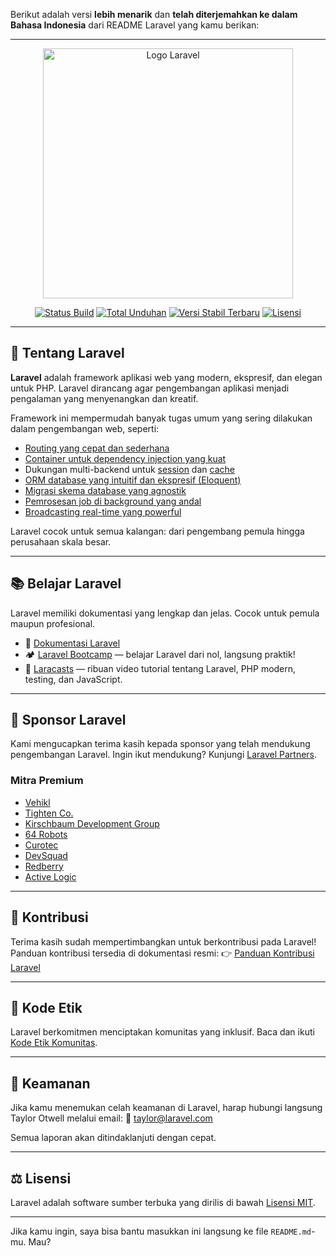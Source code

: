 Berikut adalah versi **lebih menarik** dan **telah diterjemahkan ke dalam Bahasa Indonesia** dari README Laravel yang kamu berikan:

---

<p align="center">
  <a href="https://laravel.com" target="_blank">
    <img src="https://raw.githubusercontent.com/laravel/art/master/logo-lockup/5%20SVG/2%20CMYK/1%20Full%20Color/laravel-logolockup-cmyk-red.svg" width="400" alt="Logo Laravel">
  </a>
</p>

<p align="center">
  <a href="https://github.com/laravel/framework/actions"><img src="https://github.com/laravel/framework/workflows/tests/badge.svg" alt="Status Build"></a>
  <a href="https://packagist.org/packages/laravel/framework"><img src="https://img.shields.io/packagist/dt/laravel/framework" alt="Total Unduhan"></a>
  <a href="https://packagist.org/packages/laravel/framework"><img src="https://img.shields.io/packagist/v/laravel/framework" alt="Versi Stabil Terbaru"></a>
  <a href="https://packagist.org/packages/laravel/framework"><img src="https://img.shields.io/packagist/l/laravel/framework" alt="Lisensi"></a>
</p>

---

## 🚀 Tentang Laravel

**Laravel** adalah framework aplikasi web yang modern, ekspresif, dan elegan untuk PHP. Laravel dirancang agar pengembangan aplikasi menjadi pengalaman yang menyenangkan dan kreatif.

Framework ini mempermudah banyak tugas umum yang sering dilakukan dalam pengembangan web, seperti:

* [Routing yang cepat dan sederhana](https://laravel.com/docs/routing)
* [Container untuk dependency injection yang kuat](https://laravel.com/docs/container)
* Dukungan multi-backend untuk [session](https://laravel.com/docs/session) dan [cache](https://laravel.com/docs/cache)
* [ORM database yang intuitif dan ekspresif (Eloquent)](https://laravel.com/docs/eloquent)
* [Migrasi skema database yang agnostik](https://laravel.com/docs/migrations)
* [Pemrosesan job di background yang andal](https://laravel.com/docs/queues)
* [Broadcasting real-time yang powerful](https://laravel.com/docs/broadcasting)

Laravel cocok untuk semua kalangan: dari pengembang pemula hingga perusahaan skala besar.

---

## 📚 Belajar Laravel

Laravel memiliki dokumentasi yang lengkap dan jelas. Cocok untuk pemula maupun profesional.

* 📘 [Dokumentasi Laravel](https://laravel.com/docs)
* 🏕️ [Laravel Bootcamp](https://bootcamp.laravel.com) — belajar Laravel dari nol, langsung praktik!
* 🎥 [Laracasts](https://laracasts.com) — ribuan video tutorial tentang Laravel, PHP modern, testing, dan JavaScript.

---

## 💖 Sponsor Laravel

Kami mengucapkan terima kasih kepada sponsor yang telah mendukung pengembangan Laravel. Ingin ikut mendukung? Kunjungi [Laravel Partners](https://partners.laravel.com).

### Mitra Premium

* [Vehikl](https://vehikl.com/)
* [Tighten Co.](https://tighten.co)
* [Kirschbaum Development Group](https://kirschbaumdevelopment.com)
* [64 Robots](https://64robots.com)
* [Curotec](https://www.curotec.com/services/technologies/laravel/)
* [DevSquad](https://devsquad.com/hire-laravel-developers)
* [Redberry](https://redberry.international/laravel-development/)
* [Active Logic](https://activelogic.com)

---

## 🤝 Kontribusi

Terima kasih sudah mempertimbangkan untuk berkontribusi pada Laravel! Panduan kontribusi tersedia di dokumentasi resmi:
👉 [Panduan Kontribusi Laravel](https://laravel.com/docs/contributions)

---

## 📜 Kode Etik

Laravel berkomitmen menciptakan komunitas yang inklusif. Baca dan ikuti [Kode Etik Komunitas](https://laravel.com/docs/contributions#code-of-conduct).

---

## 🔐 Keamanan

Jika kamu menemukan celah keamanan di Laravel, harap hubungi langsung Taylor Otwell melalui email:
📧 [taylor@laravel.com](mailto:taylor@laravel.com)

Semua laporan akan ditindaklanjuti dengan cepat.

---

## ⚖️ Lisensi

Laravel adalah software sumber terbuka yang dirilis di bawah [Lisensi MIT](https://opensource.org/licenses/MIT).

---

Jika kamu ingin, saya bisa bantu masukkan ini langsung ke file `README.md`-mu. Mau?
